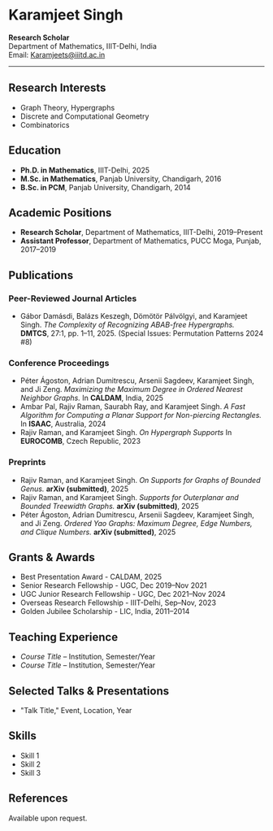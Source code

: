 # Karamjeet Singh

**Research Scholar**  
Department of Mathematics, IIIT-Delhi, India  
Email: Karamjeets@iiitd.ac.in

---

## Research Interests
- Graph Theory, Hypergraphs
- Discrete and Computational Geometry
- Combinatorics

## Education
- **Ph.D. in Mathematics**, IIIT-Delhi, 2025
- **M.Sc. in Mathematics**, Panjab University, Chandigarh, 2016
- **B.Sc. in PCM**, Panjab University, Chandigarh, 2014

## Academic Positions
- **Research Scholar**, Department of Mathematics, IIIT-Delhi, 2019–Present
- **Assistant Professor**, Department of Mathematics, PUCC Moga, Punjab, 2017–2019

## Publications

### Peer-Reviewed Journal Articles
- Gábor Damásdi, Balázs Keszegh, Dömötör Pálvölgyi, and Karamjeet Singh. _The Complexity of Recognizing ABAB-free Hypergraphs._ **DMTCS**, 27:1, pp. 1–11, 2025. (Special Issues: Permutation Patterns 2024 #8)

### Conference Proceedings
- Péter Ágoston, Adrian Dumitrescu, Arsenii Sagdeev, Karamjeet Singh, and Ji Zeng. _Maximizing the Maximum Degree in Ordered Nearest Neighbor Graphs._ In **CALDAM**, India, 2025
- Ambar Pal, Rajiv Raman, Saurabh Ray, and Karamjeet Singh. _A Fast Algorithm for Computing a Planar Support for Non-piercing Rectangles._ In **ISAAC**, Australia, 2024
- Rajiv Raman, and Karamjeet Singh. _On Hypergraph Supports_ In **EUROCOMB**, Czech Republic, 2023

### Preprints
- Rajiv Raman, and Karamjeet Singh. _On Supports for Graphs of Bounded Genus._ **arXiv (submitted)**, 2025
- Rajiv Raman, and Karamjeet Singh. _Supports for Outerplanar and Bounded Treewidth Graphs._ **arXiv (submitted)**, 2025
- Péter Ágoston, Adrian Dumitrescu, Arsenii Sagdeev, Karamjeet Singh, and Ji Zeng. _Ordered Yao Graphs: Maximum Degree, Edge Numbers, and Clique Numbers._ **arXiv (submitted)**, 2025

## Grants & Awards
- Best Presentation Award - CALDAM, 2025
- Senior Research Fellowship - UGC, Dec 2019–Nov 2021
- UGC Junior Research Fellowship - UGC, Dec 2021–Nov 2024
- Overseas Research Fellowship - IIIT-Delhi, Sep–Nov, 2023
- Golden Jubilee Scholarship - LIC, India, 2011–2014

## Teaching Experience
- _Course Title_ – Institution, Semester/Year
- _Course Title_ – Institution, Semester/Year

## Selected Talks & Presentations
- "Talk Title," Event, Location, Year

## Skills
- Skill 1
- Skill 2
- Skill 3

## References
Available upon request.
